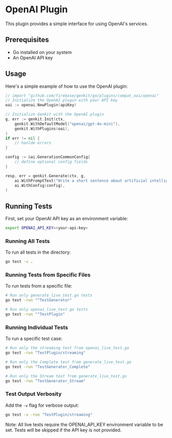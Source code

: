 # OpenAI Plugin

This plugin provides a simple interface for using OpenAI's services.

## Prerequisites

- Go installed on your system
- An OpenAI API key

## Usage

Here's a simple example of how to use the OpenAI plugin:

```go
// import "github.com/firebase/genkit/go/plugins/compat_oai/openai"
// Initialize the OpenAI plugin with your API key
oai := openai.NewPlugin(apiKey)

// Initialize Genkit with the OpenAI plugin
g, err := genkit.Init(ctx,
    genkit.WithDefaultModel("openai/gpt-4o-mini"),
    genkit.WithPlugins(oai),
)
if err != nil {
    // hanlde errors
}

config := &ai.GenerationCommonConfig{
    // define optional config fields
}

resp, err = genkit.Generate(ctx, g,
    ai.WithPromptText("Write a short sentence about artificial intelligence."),
    ai.WithConfig(config),
)
```

## Running Tests

First, set your OpenAI API key as an environment variable:

```bash
export OPENAI_API_KEY=<your-api-key>
```

### Running All Tests
To run all tests in the directory:
```bash
go test -v .
```

### Running Tests from Specific Files
To run tests from a specific file:
```bash
# Run only generate_live_test.go tests
go test -run "^TestGenerator"

# Run only openai_live_test.go tests
go test -run "^TestPlugin"
```

### Running Individual Tests
To run a specific test case:
```bash
# Run only the streaming test from openai_live_test.go
go test -run "TestPlugin/streaming"

# Run only the Complete test from generate_live_test.go
go test -run "TestGenerator_Complete"

# Run only the Stream test from generate_live_test.go
go test -run "TestGenerator_Stream"
```

### Test Output Verbosity
Add the `-v` flag for verbose output:
```bash
go test -v -run "TestPlugin/streaming"
```

Note: All live tests require the OPENAI_API_KEY environment variable to be set. Tests will be skipped if the API key is not provided.
